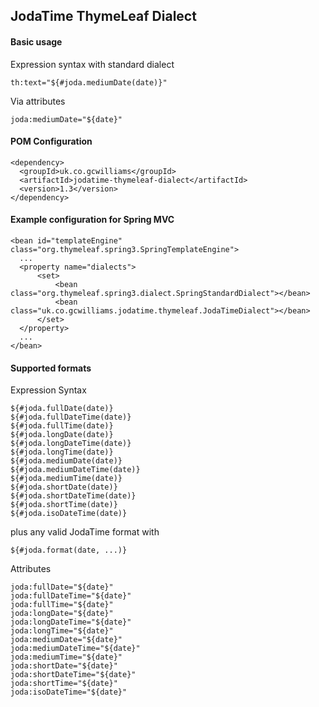 ## JodaTime ThymeLeaf Dialect

#### Basic usage

Expression syntax with standard dialect

    th:text="${#joda.mediumDate(date)}"

Via attributes

    joda:mediumDate="${date}"

#### POM Configuration

    <dependency>
      <groupId>uk.co.gcwilliams</groupId>
      <artifactId>jodatime-thymeleaf-dialect</artifactId>
      <version>1.3</version>
    </dependency>

#### Example configuration for Spring MVC
    
    <bean id="templateEngine" class="org.thymeleaf.spring3.SpringTemplateEngine">
      ...
      <property name="dialects">
          <set>
              <bean class="org.thymeleaf.spring3.dialect.SpringStandardDialect"></bean>
              <bean class="uk.co.gcwilliams.jodatime.thymeleaf.JodaTimeDialect"></bean>
          </set>
      </property>
      ...
    </bean>

#### Supported formats

Expression Syntax

    ${#joda.fullDate(date)}
    ${#joda.fullDateTime(date)}
    ${#joda.fullTime(date)}
    ${#joda.longDate(date)}
    ${#joda.longDateTime(date)}
    ${#joda.longTime(date)}
    ${#joda.mediumDate(date)}
    ${#joda.mediumDateTime(date)}
    ${#joda.mediumTime(date)}
    ${#joda.shortDate(date)}
    ${#joda.shortDateTime(date)}
    ${#joda.shortTime(date)}
    ${#joda.isoDateTime(date)}

plus any valid JodaTime format with 

    ${#joda.format(date, ...)}

Attributes

    joda:fullDate="${date}"
    joda:fullDateTime="${date}"
    joda:fullTime="${date}"
    joda:longDate="${date}"
    joda:longDateTime="${date}"
    joda:longTime="${date}"
    joda:mediumDate="${date}"
    joda:mediumDateTime="${date}"
    joda:mediumTime="${date}"
    joda:shortDate="${date}"
    joda:shortDateTime="${date}"
    joda:shortTime="${date}"
    joda:isoDateTime="${date}"